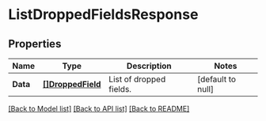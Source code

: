 # ListDroppedFieldsResponse

## Properties
Name | Type | Description | Notes
------------ | ------------- | ------------- | -------------
**Data** | [**[]DroppedField**](DroppedField.md) | List of dropped fields. | [default to null]

[[Back to Model list]](../README.md#documentation-for-models) [[Back to API list]](../README.md#documentation-for-api-endpoints) [[Back to README]](../README.md)

